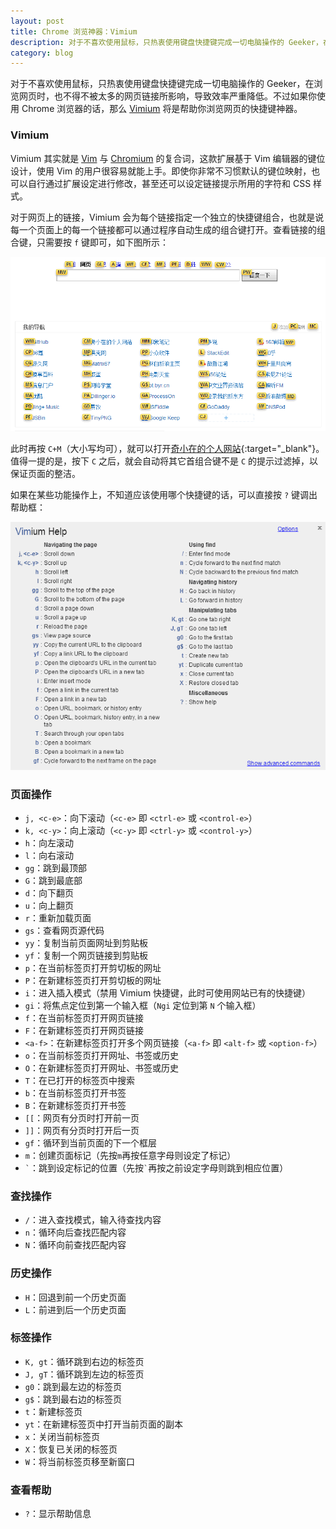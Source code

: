 ```yaml
---
layout: post
title: Chrome 浏览神器：Vimium
description: 对于不喜欢使用鼠标，只热衷使用键盘快捷键完成一切电脑操作的 Geeker，在浏览网页时，也不得不被太多的网页链接所影响，导致效率严重降低。不过如果你使用 Chrome 浏览器的话，那么 Vimium 将是帮助你浏览网页的快捷键神器。
category: blog
---
```


对于不喜欢使用鼠标，只热衷使用键盘快捷键完成一切电脑操作的 Geeker，在浏览网页时，也不得不被太多的网页链接所影响，导致效率严重降低。不过如果你使用 Chrome 浏览器的话，那么 [Vimium][] 将是帮助你浏览网页的快捷键神器。

### Vimium

Vimium 其实就是 [Vim][] 与 [Chromium][] 的复合词，这款扩展基于 Vim 编辑器的键位设计，使用 Vim 的用户很容易就能上手。即使你非常不习惯默认的键位映射，也可以自行通过扩展设定进行修改，甚至还可以设定链接提示所用的字符和 CSS 样式。

对于网页上的链接，Vimium 会为每个链接指定一个独立的快捷键组合，也就是说每一个页面上的每一个链接都可以通过程序自动生成的组合键打开。查看链接的组合键，只需要按 `f` 键即可，如下图所示：

![](/assets/images/chrome-vimium/shortcuts.png)

此时再按 `C+M`（大小写均可），就可以打开[奇小在的个人网站][1]{:target="_blank"}。值得一提的是，按下 `C` 之后，就会自动将其它首组合键不是 `C` 的提示过滤掉，以保证页面的整洁。

如果在某些功能操作上，不知道应该使用哪个快捷键的话，可以直接按 `?` 键调出帮助框：

![](/assets/images/chrome-vimium/vimiumhelp.png)

### 页面操作

- `j, <c-e>`：向下滚动（`<c-e>` 即 `<ctrl-e>` 或 `<control-e>`）
- `k, <c-y>`：向上滚动（`<c-y>` 即 `<ctrl-y>` 或 `<control-y>`）
- `h`：向左滚动
- `l`：向右滚动
- `gg`：跳到最顶部
- `G`：跳到最底部
- `d`：向下翻页
- `u`：向上翻页
- `r`：重新加载页面
- `gs`：查看网页源代码
- `yy`：复制当前页面网址到剪贴板
- `yf`：复制一个网页链接到剪贴板
- `p`：在当前标签页打开剪切板的网址
- `P`：在新建标签页打开剪切板的网址
- `i`：进入插入模式（禁用 Vimium 快捷键，此时可使用网站已有的快捷键）
- `gi`：将焦点定位到第一个输入框（`Ngi` 定位到第 `N` 个输入框）
- `f`：在当前标签页打开网页链接
- `F`：在新建标签页打开网页链接
- `<a-f>`：在新建标签页打开多个网页链接（`<a-f>` 即 `<alt-f>` 或 `<option-f>`）
- `o`：在当前标签页打开网址、书签或历史
- `O`：在新建标签页打开网址、书签或历史
- `T`：在已打开的标签页中搜索
- `b`：在当前标签页打开书签
- `B`：在新建标签页打开书签
- `[[`：网页有分页时打开前一页
- `]]`：网页有分页时打开后一页
- `gf`：循环到当前页面的下一个框层
- `m`：创建页面标记（先按`m`再按任意字母则设定了标记）
- `` ` ``：跳到设定标记的位置（先按`` ` ``再按之前设定字母则跳到相应位置）

### 查找操作

- `/`：进入查找模式，输入待查找内容
- `n`：循环向后查找匹配内容
- `N`：循环向前查找匹配内容

### 历史操作

- `H`：回退到前一个历史页面
- `L`：前进到后一个历史页面

### 标签操作

- `K, gt`：循环跳到右边的标签页
- `J, gT`：循环跳到左边的标签页
- `g0`：跳到最左边的标签页
- `g$`：跳到最右边的标签页
- `t`：新建标签页
- `yt`：在新建标签页中打开当前页面的副本
- `x`：关闭当前标签页
- `X`：恢复已关闭的标签页
- `W`：将当前标签页移至新窗口

### 查看帮助

- `?`：显示帮助信息


[Vimium]:   http://vimium.github.io/
[Vim]:      http://www.vim.org/
[Chromium]: http://www.chromium.org/
[1]:        http://chengshiwen.com/
